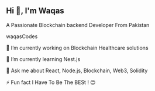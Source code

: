 ## Hi 👋, I'm Waqas
A Passionate Blockchain backend Developer From Pakistan


waqasCodes

🔭 I’m currently working on Blockchain Healthcare solutions

🌱 I’m currently learning Nest.js

💬 Ask me about React, Node.js, Blockchain, Web3, Solidity

⚡ Fun fact I Have To Be The BESt ! 😍


<!--
**waqasCodes/waqasCodes** is a ✨ _special_ ✨ repository because its `README.md` (this file) appears on your GitHub profile.

Here are some ideas to get you started:

- 🔭 I’m currently working on ...
- 🌱 I’m currently learning ...
- 👯 I’m looking to collaborate on ...
- 🤔 I’m looking for help with ...
- 💬 Ask me about ...
- 📫 How to reach me: ...
- 😄 Pronouns: ...
- ⚡ Fun fact: ...
-->
